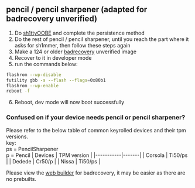 ## pencil / pencil sharpener (adapted for badrecovery unverified)
1.  Do [sh1ttyOOBE](./README.md) and complete the persistence method
2.  Do the rest of pencil / pencil sharpener, until you reach the part where it asks for sh1mmer, then follow these steps again
3.  Make a 124 or older [badrecovery](https://github.com/BinBashBanana/badrecovery) unverified image
4.  Recover to it in developer mode
5.  run the commands below:  
```bash
flashrom --wp-disable
futility gbb -s --flash --flags=0x80b1
flashrom --wp-enable
reboot -f
```
6.  Reboot, dev mode will now boot successfully
### Confused on if your device needs pencil or pencil sharpener? 
Please refer to the below table of common keyrolled devices and their tpm versions. \
key: \
ps = PencilSharpener \
p = Pencil
| Devices   | TPM version   |
|-----------|-------|
| Corsola     | Ti50/ps  |
| Dedede    | Cr50/p  |
| Nissa   | Ti50/ps  |

Please view the [web builder](https://binbashbanana.github.io/badrecovery/builder.html) for badrecovery, it may be easier as there are no prebuilts.
